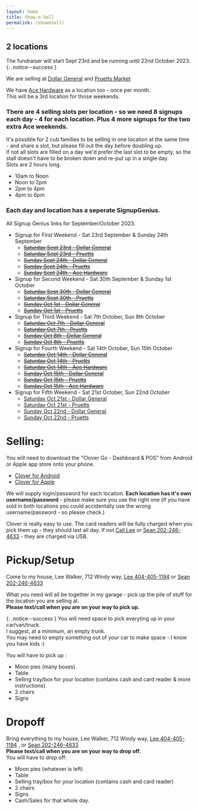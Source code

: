 ```yaml
---
layout: home
title: Show-n-Sell
permalink: /shownsell/
---
```


## 2 locations

The fundraiser will start Sept 23rd and be running until 22nd October 2023.
{: .notice--success }

We are selling at [Dollar General](https://www.google.com/maps/place/Dollar+General/@35.1744822,-85.3314633,17z/data=!3m2!4b1!5s0x8860f449559ad427:0xd12cea5ca04fd5cf!4m5!3m4!1s0x8860f44bffddafb7:0x14737cbbf3090bd2!8m2!3d35.1744822!4d-85.3292746) and [Pruetts Market](https://www.google.com/maps/place/Pruett's+Market/@35.1386309,-85.330655,17z/data=!3m1!4b1!4m5!3m4!1s0x8860f5919d29f255:0x510723ddf790f66a!8m2!3d35.1386309!4d-85.328461)

We have [Ace Hardware](https://www.google.com/maps/place/Elder's+Ace+Hardware-+Walden/@35.1546421,-85.319739,17z/data=!3m1!4b1!4m6!3m5!1s0x8860f5a6f5c443f7:0x1c7c9b0e2a8c4c0!8m2!3d35.1546421!4d-85.3171587!16s%2Fg%2F1tdwl729?entry=ttu) as a location too - once per month. <br/>
This will be a 3rd location for those weekends.

### There are 4 selling slots per location  - so we need 8 signups each day - 4 for each location. Plus 4 more signups for the two extra Ace weekends.

It's possible for 2 cub families to be selling in one location at the same time - and share a slot, but please fill out the day before doubling up.<br/>
If not all slots are filled on a day we'd prefer the last slot to be empty, so the stall doesn't have to be broken down and re-put up in a single day.<br/>
Slots are 2 hours long. 
- 10am to Noon
- Noon to 2pm
- 2pm to 4pm
- 4pm to 6pm

### Each day and location has a seperate SignupGenius.

All Signup Genius links for September/October 2023.
- Signup for First Weekend - Sat 23rd September & Sunday 24th September
  - ~~[Saturday Sept 23rd -  Dollar General](https://www.signupgenius.com/go/5080C4BAFAA29A2FA7-dollar)~~
  - ~~[Saturday Sept 23rd - Pruetts](https://www.signupgenius.com/go/5080C4BAFAA29A2FA7-satsept)~~
  - ~~[Sunday Sept 24th -  Dollar General](https://www.signupgenius.com/go/5080C4BAFAA29A2FA7-sunsept)~~
  - ~~[Sunday Sept 24th - Pruetts](https://www.signupgenius.com/go/5080C4BAFAA29A2FA7-sunsept1)~~
  - ~~[Sunday Sept 24th - Ace Hardware](https://www.signupgenius.com/go/5080C4BAFAA29A2FA7-44322954-sunsept#/)~~
- Signup for Second Weekend - Sat 30th September &  Sunday 1st October
  - ~~[Saturday Sept 30th -  Dollar General](https://www.signupgenius.com/go/5080C4BAFAA29A2FA7-satsept1)~~
  - ~~[Saturday Sept 30th - Pruetts](https://www.signupgenius.com/go/5080C4BAFAA29A2FA7-satsept2)~~
  - ~~[Sunday Oct 1st -  Dollar General](https://www.signupgenius.com/go/5080C4BAFAA29A2FA7-satoct)~~
  - ~~[Sunday Oct 1st - Pruetts](https://www.signupgenius.com/go/5080C4BAFAA29A2FA7-satoct1)~~
- Signup for Third Weekend - Sat 7th October, Sun 8th October
  - ~~[Saturday Oct 7th -  Dollar General](https://www.signupgenius.com/go/5080C4BAFAA29A2FA7-satoct2)~~
  - ~~[Saturday Oct 7th - Pruetts](https://www.signupgenius.com/go/5080C4BAFAA29A2FA7-satoct3)~~
  - ~~[Sunday Oct 8th -  Dollar General](https://www.signupgenius.com/go/5080C4BAFAA29A2FA7-satoct4)~~
  - ~~[Sunday Oct 8th - Pruetts](https://www.signupgenius.com/go/5080C4BAFAA29A2FA7-satoct5)~~
- Signup for Fourth Weekend - Sat 14th October, Sun 15th October
  - ~~[Saturday Oct 14th -  Dollar General](https://www.signupgenius.com/go/5080C4BAFAA29A2FA7-satoct6)~~
  - ~~[Saturday Oct 14th - Pruetts](https://www.signupgenius.com/go/5080C4BAFAA29A2FA7-satoct7)~~
  - ~~[Saturday Oct 14th - Ace Hardware](https://www.signupgenius.com/go/5080C4BAFAA29A2FA7-44323096-satoct#/)~~
  - ~~[Sunday Oct 15th -  Dollar General](https://www.signupgenius.com/go/5080C4BAFAA29A2FA7-satoct10)~~
  - ~~[Sunday Oct 15th - Pruetts](https://www.signupgenius.com/go/5080C4BAFAA29A2FA7-satoct11)~~
  - ~~[Sunday Oct 15th - Ace Hardware](https://www.signupgenius.com/go/5080C4BAFAA29A2FA7-44323198-sunoct#/)~~
- Signup for Fifth Weekend - Sat 21st October, Sun 22nd October
  - [Saturday Oct 21st -  Dollar General](https://www.signupgenius.com/go/5080C4BAFAA29A2FA7-satoct8)
  - [Saturday Oct 21st - Pruetts](https://www.signupgenius.com/go/5080C4BAFAA29A2FA7-satoct9)
  - [Sunday Oct 22nd -  Dollar General](https://www.signupgenius.com/go/5080C4BAFAA29A2FA7-satoct12)
  - [Sunday Oct 22nd - Pruetts](https://www.signupgenius.com/go/5080C4BAFAA29A2FA7-satoct13)



# Selling:
You will need to download the "Clover Go - Dashboard & POS" from Android or Apple app store onto your phone.
- [Clover for Android](https://play.google.com/store/apps/details?id=clover.companion.app&hl=en_US&gl=US)
- [Clover for Apple](https://apps.apple.com/us/app/clover-go-dashboard-pos/id969311778)

We will supply login/password for each location. **Each location has it's own username/password** - please make sure you use the right one (if you have sold in both locations you could accidentally use the wrong username/password - so please check.)

Clover is really easy to use. The card readers will be fully charged when you pick them up - they should last all day. If not [Call Lee](tel:4044051194) or [Sean 202-246-4633](tel:2022464633) - they are charged via USB.

# Pickup/Setup
Come to my house, Lee Walker, 712 Windy way, [Lee 404-405-1194](tel:4044051194) or [Sean 202-246-4633](tel:2022464633)

What you need will all be together in my garage - pick up the pile of stuff for the location you are selling at. 
<br/>
**Please text/call when you are on your way to pick up.**

{: .notice--success }
You will need space to pick everyting up in your car/van/truck.<br/>
I suggest, at a minimum, an empty trunk. <br/>
You may need to empty something out of your car to make space - I know you have kids :)

You will have to pick up : 
- Moon pies (many boxes)
- Table 
- Selling tray/box for your location (contains cash and card reader & more instructions)
- 2 chairs
- Signs

# Dropoff
Bring everything to my house, Lee Walker, 712 Windy way, [Lee 404-405-1194](tel:4044051194) , or [Sean 202-246-4633](tel:2022464633)
<br/>
**Please text/call when you are on your way to drop off.**
<br/>
You will have to drop off: 
- Moon pies (whatever is left)
- Table 
- Selling tray/box for your location (contains cash and card reader)
- 2 chairs
- Signs
- Cash/Sales for that whole day.


